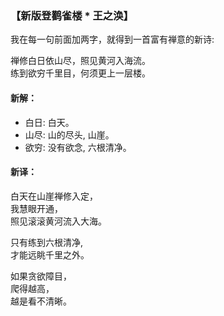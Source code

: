 ### 【新版登鹳雀楼 * 王之涣】

我在每一句前面加两字，就得到一首富有禅意的新诗:

禅修白日依山尽，照见黄河入海流。\
练到欲穷千里目，何须更上一层楼。

#### 新解：
- 白日: 白天。
- 山尽: 山的尽头, 山崖。
- 欲穷: 没有欲念, 六根清净。

#### 新译：

白天在山崖禅修入定，\
我慧眼开通，\
照见滚滚黄河流入大海。

只有练到六根清净, \
才能远眺千里之外。

如果贪欲障目，\
爬得越高，\
越是看不清晰。
